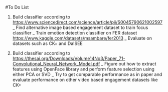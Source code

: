 #To Do List


1.  Build classifier according to https://www.sciencedirect.com/science/article/pii/S0045790621002597
    _  Find alternative image based engagement dataset to train focus classifier
    _  Train emotion detection classifier on FER dataset https://www.kaggle.com/datasets/msambare/fer2013
    _  Evaluate on datasets such as CK+ and DaISEE

2.  Build classifier according to https://thesai.org/Downloads/Volume14No3/Paper_71-Convolutional_Neural_Network_Model.pdf
    _  Figure out how to extract features using OpenFace library and perform feature selection using either PCA or SVD
    _  Try to get comparable performance as in paper and evaluate performance on other video based engagement datasets like CK+

